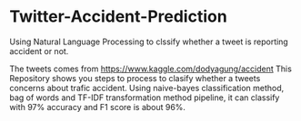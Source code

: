 # Twitter-Accident-Prediction
Using Natural Language Processing to clssify whether a tweet is reporting accident or not.

The tweets comes from https://www.kaggle.com/dodyagung/accident
This Repository shows you steps to process to clasify whether a tweets concerns about trafic accident. Using naive-bayes classification method, bag of words and TF-IDF transformation method pipeline, it can classify with 97% accuracy and F1 score is about 96%.    
